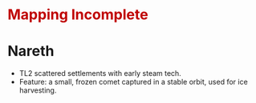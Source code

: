 # <font color="#c00000">Mapping Incomplete</font>
# Nareth
- TL2 scattered settlements with early steam tech.
- Feature: a small, frozen comet captured in a stable orbit, used for ice harvesting.
